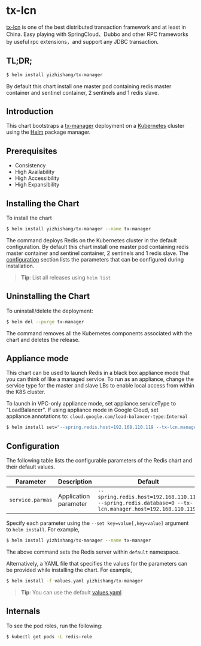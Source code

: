 # tx-lcn

[tx-lcn](http://www.txlcn.org/) is one of the best distributed transaction framework and at least in China. Easy playing with SpringCloud、Dubbo and other RPC frameworks by useful rpc extensions，and support any JDBC transaction.

## TL;DR;

```bash
$ helm install yizhishang/tx-manager
```

By default this chart install one master pod containing redis master container and sentinel container, 2 sentinels and 1 redis slave.

## Introduction

This chart bootstraps a [tx-manager](https://github.com/yizhishang/tx-lcn) deployment on a [Kubernetes](http://kubernetes.io) cluster using the [Helm](https://helm.sh) package manager.

## Prerequisites

- Consistency
- High Availability
- High Accessibility
- High Expansibility

## Installing the Chart

To install the chart

```bash
$ helm install yizhishang/tx-manager --name tx-manager
```

The command deploys Redis on the Kubernetes cluster in the default configuration. By default this chart install one master pod containing redis master container and sentinel container, 2 sentinels and 1 redis slave. The [configuration](#configuration) section lists the parameters that can be configured during installation.

> **Tip**: List all releases using `helm list`

## Uninstalling the Chart

To uninstall/delete the deployment:

```bash
$ helm del --purge tx-manager
```

The command removes all the Kubernetes components associated with the chart and deletes the release.

## Appliance mode

This chart can be used to launch Redis in a black box appliance mode that you can think of like a managed service. To run as an appliance, change the service type for the master and slave LBs to enable local access from within the K8S cluster.

To launch in VPC-only appliance mode, set appliance.serviceType to "LoadBalancer". If using appliance mode in Google Cloud, set appliance.annotations to:
`cloud.google.com/load-balancer-type:Internal`

```bash
$ helm install set="--spring.redis.host=192.168.110.119 --tx-lcn.manager.host=192.168.110.119" yizhishang/tx-manager
```

## Configuration

The following table lists the configurable parameters of the Redis chart and their default values.

| Parameter                        | Description                                                                                                                  | Default                                                                                                       |
| -------------------------------- | ---------------------------------------------------------------------------------------------------------------------------- | ------------------------------------------------------------------------------------------------------------- |
| `service.parmas`                 | Application parameter                                                                                                        | `--spring.redis.host=192.168.110.119 --spring.redis.database=0 --tx-lcn.manager.host=192.168.110.119`         |

Specify each parameter using the `--set key=value[,key=value]` argument to `helm install`. For example,

```bash
$ helm install yizhishang/tx-manager --name tx-manager
```

The above command sets the Redis server within  `default` namespace.

Alternatively, a YAML file that specifies the values for the parameters can be provided while installing the chart. For example,

```bash
$ helm install -f values.yaml yizhishang/tx-manager
```

> **Tip**: You can use the default [values.yaml](values.yaml)

## Internals
To see the pod roles, run the following:

```bash
$ kubectl get pods -L redis-role
```

